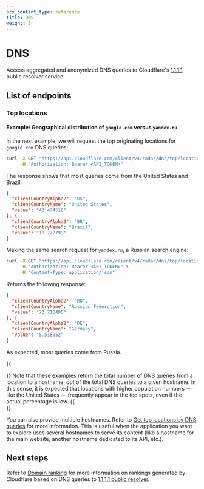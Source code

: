 ```yaml
---
pcx_content_type: reference
title: DNS
weight: 3
---
```


# DNS

Access aggregated and anonymized DNS queries to Cloudflare's [1.1.1.1](/1.1.1.1/) public resolver service.

## List of endpoints

### Top locations

#### Example: Geographical distribution of `google.com` versus `yandex.ru`

In the next example, we will request the top originating locations for `google.com` DNS queries:

```bash
curl -X GET "https://api.cloudflare.com/client/v4/radar/dns/top/locations?domain=google.com&dateRange=1d&format=json&limit=2" \
     -H "Authorization: Bearer <API_TOKEN>"
```

The response shows that most queries come from the United States and Brazil:

```json
{
  "clientCountryAlpha2": "US",
  "clientCountryName": "United States",
  "value": "43.474518"
}, {
  "clientCountryAlpha2": "BR",
  "clientCountryName": "Brazil",
  "value": "10.772799"
}
```

Making the same search request for `yandex.ru`, a Russian search engine:

```bash
curl -X GET "https://api.cloudflare.com/client/v4/radar/dns/top/locations?domain=yandex.ru&dateRange=1d&format=json&limit=2" \
     -H "Authorization: Bearer <API_TOKEN>" \
     -H "Content-Type: application/json"
```

Returns the following response:

```json
{
  "clientCountryAlpha2": "RU",
  "clientCountryName": "Russian Federation",
  "value": "73.710495"
}, {
  "clientCountryAlpha2": "DE",
  "clientCountryName": "Germany",
  "value": "5.518052"
}
```

As expected, most queries come from Russia.

{{<Aside type="note">}}
Note that these examples return the total number of DNS queries from a location to a hostname, _out_ of the total DNS queries to a given hostname. In this sense, it is expected that locations with higher population numbers — like the United States — frequently appear in the top spots, even if the actual percentage is low.
{{</Aside>}}

You can also provide multiple hostnames. Refer to [Get top locations by DNS queries](/api/operations/radar_get__top_locations) for more information. This is useful when the application you want to explore uses several hostnames to serve its content (like a hostname for the main website, another hostname dedicated to its API, etc.).

## Next steps

Refer to [Domain ranking](/radar/investigate/domain-ranking-datasets/) for more information on rankings generated by Cloudflare based on DNS queries to [1.1.1.1 public resolver](/1.1.1.1/).